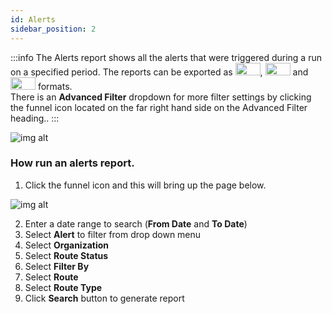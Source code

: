 ```yaml
---
id: Alerts
sidebar_position: 2
---
```


:::info
The Alerts report shows all the alerts that were triggered during a run on a specified period. The reports can be exported as <img src='/img/csv-btn.png' height='20px' width='40px'/>, <img src='/img/pdf-btn.png' height='20px' width='40px'/> and <img src='/img/excel-btn.png' height='20px' width='40px'/> formats.<br /> There is an **Advanced Filter** dropdown for more filter settings by clicking the funnel icon located on the far right hand side on the Advanced Filter heading..
:::

![img alt](/img/alertsreport.png)

### How run an alerts report.

1. Click the funnel icon and this will bring up the page below. 

![img alt](/img/alerts-report-filter.png)

2. Enter a date range to search (**From Date** and **To Date**)
3. Select **Alert** to filter from drop down menu
4. Select **Organization**
5. Select **Route Status**
6. Select **Filter By**
7. Select **Route**
8. Select **Route Type**
9. Click **Search** button to generate report